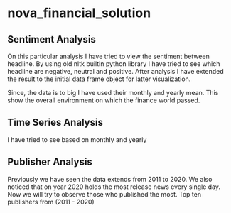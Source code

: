 # nova_financial_solution

## Sentiment Analysis
On this particular analysis I have tried to view the sentiment between headline.
By using old nltk builtin python library I have tried to see which headline are
negative, neutral and positive.
After analysis I have extended the result to the initial data frame object for latter
visualization.

Since, the data is to big I have used their monthly and yearly mean. This show
the overall environment on which the finance world passed.

## Time Series Analysis
I have tried to see based on monthly and yearly
## Publisher Analysis
Previously we have seen the data extends from 2011 to 2020. We also noticed
that on year 2020 holds the most release news every single day.
Now we will try to observe those who published the most.
Top ten publishers from (2011 - 2020)
